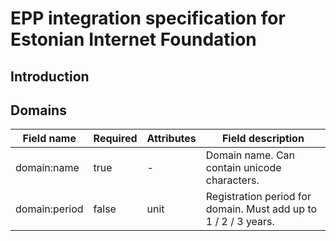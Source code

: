EPP integration specification for Estonian Internet Foundation
===

Introduction
---

Domains
---
| Field name        | Required | Attributes | Field description |
| ----------------- |----------| ------------------|------------|
| domain:name       | true     | - | Domain name. Can contain unicode characters. |
| domain:period     | false    | unit |Registration period for domain. Must add up to 1 / 2 / 3 years.|

